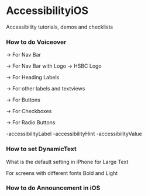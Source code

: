 # AccessibilityiOS
Accessibility tutorials, demos and checklists

<h3>How to do Voiceover </h3>

-> For Nav Bar

-> For Nav Bar with Logo -> HSBC Logo

-> For Heading Labels

-> For other labels and textviews

-> For Buttons

-> For Checkboxes

-> For Radio Buttons

-accessibilityLabel
-accessibilityHint
-accessibilityValue


<h3>How to set DynamicText </h3>

What is the default setting in iPhone for Large Text

For screens with different fonts Bold and Light


<h3>How to do Announcement in iOS </h3>
